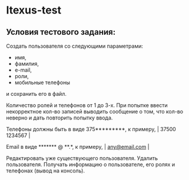 # Itexus-test
## Условия тестового задания:
Создать пользователя со следующими параметрами: 
- имя, 
- фамилия, 
- e-mail,
- роли,
- мобильные телефоны
  
и сохранить его в файл. 

Количество ролей и телефонов от 1 до 3-х.
При попытке ввести некорректное кол-во записей выводить сообщение о том, что кол-во неверно и дать повторить попытку ввода.

Телефоны должны быть в виде 375*********, к примеру, | 37500 1234567 |

Email в виде ******* @ **.*, к примеру, | any@email.com |

Редактировать уже существующего пользователя.
Удалить пользователя.
Получать информацию о пользователе, его ролях и телефонах (вывод на консоль).

